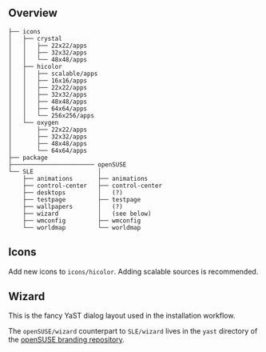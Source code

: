 Overview
--------

    ├── icons
    │   ├── crystal
    │   │   ├── 22x22/apps
    │   │   ├── 32x32/apps
    │   │   └── 48x48/apps
    │   ├── hicolor
    │   │   ├── scalable/apps
    │   │   ├── 16x16/apps
    │   │   ├── 22x22/apps
    │   │   ├── 32x32/apps
    │   │   ├── 48x48/apps
    │   │   ├── 64x64/apps
    │   │   └── 256x256/apps
    │   └── oxygen
    │       ├── 22x22/apps
    │       ├── 32x32/apps
    │       ├── 48x48/apps
    │       └── 64x64/apps
    ├── package
    ├─────────────────────── openSUSE
    └── SLE                  │
        ├── animations       ├── animations
        ├── control-center   ├── control-center
        ├── desktops         │   (?)
        ├── testpage         ├── testpage
        ├── wallpapers       │   (?)
        ├── wizard           │   (see below)
        ├── wmconfig         ├── wmconfig
        └── worldmap         └── worldmap

Icons
-----

Add new icons to `icons/hicolor`. Adding scalable sources is recommended.

Wizard
------

This is the fancy YaST dialog layout used in the installation workflow.

The `openSUSE/wizard` counterpart to `SLE/wizard` lives
in the `yast` directory of the [openSUSE branding repository][branding].

[branding]: https://github.com/openSUSE/branding/tree/13.2/yast
